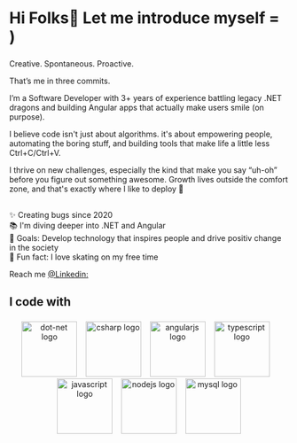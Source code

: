 <h1 align="left">Hi Folks👋 Let me introduce myself = )</h1>

###

<p align="left">Creative. Spontaneous. Proactive.</p>
<p> That’s me in three commits. </p>

<p> I’m a Software Developer with 3+ years of experience battling legacy .NET dragons and building Angular apps that actually make users smile (on purpose).</p>
<p> I believe code isn't just about algorithms. it's about empowering people, automating the boring stuff, and building tools that make life a little less Ctrl+C/Ctrl+V.<p>

<p> I thrive on new challenges, especially the kind that make you say “uh-oh” before you figure out something awesome. Growth lives outside the comfort zone, and that's exactly where I like to deploy 🚀</p>

###

<h2 align="left"></h2>

###

<p align="left">✨ Creating bugs since 2020<br>📚 I'm diving deeper into .NET and Angular <br>🎯 Goals:  Develop technology that inspires people and drive positiv change in the society<br>🎲 Fun fact: I love skating on my free time</p>


Reach me [@Linkedin: ](https://www.linkedin.com/in/lucas-dias-frota-9020b2126/)

###

<h2 align="left">I code with</h2>

###

<div align="center">
  <img src="https://cdn.jsdelivr.net/gh/devicons/devicon/icons/dot-net/dot-net-original.svg" width="100" alt="dot-net logo"  />
   &nbsp;&nbsp;
  <img src="https://cdn.jsdelivr.net/gh/devicons/devicon/icons/csharp/csharp-original.svg" width="100" alt="csharp logo"  />
   &nbsp;&nbsp;
  <img src="https://cdn.jsdelivr.net/gh/devicons/devicon/icons/angularjs/angularjs-original.svg" width="100" alt="angularjs logo"  />
   &nbsp;&nbsp;
  <img src="https://cdn.jsdelivr.net/gh/devicons/devicon/icons/typescript/typescript-original.svg" width="100" alt="typescript logo"  />
   &nbsp;&nbsp;
  <img src="https://cdn.jsdelivr.net/gh/devicons/devicon/icons/javascript/javascript-original.svg" width="100" alt="javascript logo"  />
   &nbsp;&nbsp;
  <img src="https://cdn.jsdelivr.net/gh/devicons/devicon/icons/nodejs/nodejs-original.svg" width="100" alt="nodejs logo"  />
   &nbsp;&nbsp;
  <img src="https://cdn.jsdelivr.net/gh/devicons/devicon/icons/mysql/mysql-original.svg" width="100" alt="mysql logo"  />
</div>

###
